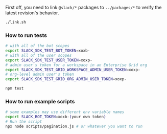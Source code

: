 First off, you need to link `@slack/*` packages to `../packages/*` to verify the latest revision's behavior.

```bash
./link.sh
```

### How to run tests

```bash
# with all of the bot scopes
export SLACK_SDK_TEST_BOT_TOKEN=xoxb-
# with all of the user scopes
export SLACK_SDK_TEST_USER_TOKEN=xoxp-
# admin user's token for a workspace in an Enterprise Grid org
export SLACK_SDK_TEST_GRID_WORKSPACE_ADMIN_USER_TOKEN=xoxp-
# org-level admin user's token
export SLACK_SDK_TEST_GRID_ORG_ADMIN_USER_TOKEN=xoxp-

npm test
```

### How to run example scripts

```bash
# some examples may use different env variable names
export SLACK_BOT_TOKEN=xoxb-(your own token)
# Run the script
npx node scripts/pagination.js # or whatever you want to run
```
